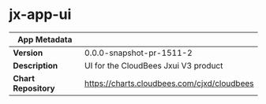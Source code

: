 # jx-app-ui

|App Metadata||
|---|---|
| **Version** | 0.0.0-snapshot-pr-1511-2 |
| **Description** | UI for the CloudBees Jxui V3 product |
| **Chart Repository** | https://charts.cloudbees.com/cjxd/cloudbees |

